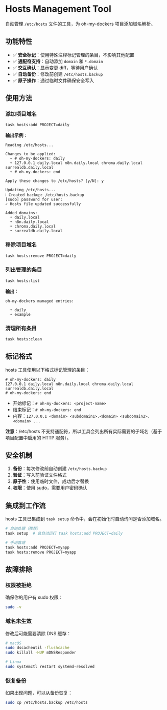 # Hosts Management Tool

自动管理 `/etc/hosts` 文件的工具，为 oh-my-dockers 项目添加域名解析。

## 功能特性

- ✅ **安全标记**：使用特殊注释标记管理的条目，不影响其他配置
- ✅ **通配符支持**：自动添加 `domain` 和 `*.domain` 
- ✅ **交互确认**：显示变更 diff，等待用户确认
- ✅ **自动备份**：修改前创建 `/etc/hosts.backup`
- ✅ **原子操作**：通过临时文件确保安全写入

## 使用方法

### 添加项目域名

```bash
task hosts:add PROJECT=daily
```

**输出示例**：
```
Reading /etc/hosts...

Changes to be applied:
  + # oh-my-dockers: daily
  + 127.0.0.1 daily.local n8n.daily.local chroma.daily.local surrealdb.daily.local
  + # oh-my-dockers: end

Apply these changes to /etc/hosts? [y/N]: y

Updating /etc/hosts...
ℹ Created backup: /etc/hosts.backup
[sudo] password for user: 
✓ Hosts file updated successfully

Added domains:
  • daily.local
  • n8n.daily.local
  • chroma.daily.local
  • surrealdb.daily.local
```

### 移除项目域名

```bash
task hosts:remove PROJECT=daily
```

### 列出管理的条目

```bash
task hosts:list
```

**输出**：
```
oh-my-dockers managed entries:

  • daily
  • example
```

### 清理所有条目

```bash
task hosts:clean
```

## 标记格式

hosts 工具使用以下格式标记管理的条目：

```
# oh-my-dockers: daily
127.0.0.1 daily.local n8n.daily.local chroma.daily.local surrealdb.daily.local
# oh-my-dockers: end
```

- 开始标记：`# oh-my-dockers: <project-name>`
- 结束标记：`# oh-my-dockers: end`
- 内容：`127.0.0.1 <domain> <subdomain1>.<domain> <subdomain2>.<domain> ...`

**注意**：/etc/hosts 不支持通配符，所以工具会列出所有实际需要的子域名（基于项目配置中启用的 HTTP 服务）。

## 安全机制

1. **备份**：每次修改前自动创建 `/etc/hosts.backup`
2. **验证**：写入前验证文件格式
3. **原子性**：使用临时文件，成功后才替换
4. **权限**：使用 sudo，需要用户密码确认

## 集成到工作流

hosts 工具已集成到 `task setup` 命令中，会在初始化时自动询问是否添加域名。

```bash
# 自动处理（推荐）
task setup  # 会自动运行 task hosts:add PROJECT=daily

# 手动管理
task hosts:add PROJECT=myapp
task hosts:remove PROJECT=myapp
```

## 故障排除

### 权限被拒绝

确保你的用户有 sudo 权限：
```bash
sudo -v
```

### 域名未生效

修改后可能需要清除 DNS 缓存：
```bash
# macOS
sudo dscacheutil -flushcache
sudo killall -HUP mDNSResponder

# Linux
sudo systemctl restart systemd-resolved
```

### 恢复备份

如果出现问题，可以从备份恢复：
```bash
sudo cp /etc/hosts.backup /etc/hosts
```

